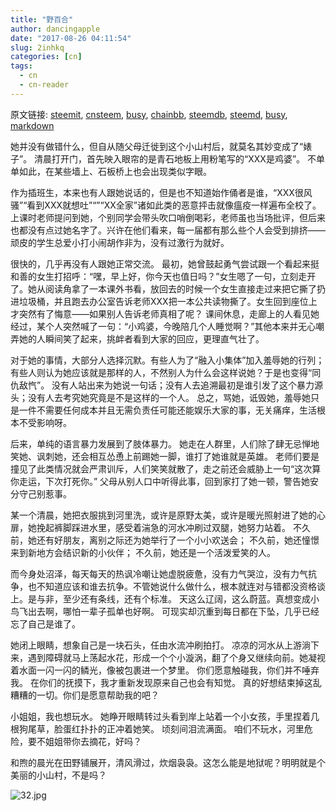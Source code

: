 ```yaml
---
title: "野百合"
author: dancingapple
date: "2017-08-26 04:11:54"
slug: 2inhkq
categories: [cn]
tags: 
  - cn
  - cn-reader
---
```


原文链接: [steemit](https://steemit.com), [cnsteem](https://cnsteem.com), [busy](https://busy.org), [chainbb](https://chainbb.com), [steemdb](https://steemdb.com), [steemd](https://steemd.com), [busy](https://busy.org), [markdown](https://raw.githubusercontent.com/pzhaonet/steem_dancingapple/master/content/post/2inhkq.md)

她并没有做错什么，但自从随父母迁徙到这个小山村后，就莫名其妙变成了“婊子”。
清晨打开门，首先映入眼帘的是青石地板上用粉笔写的“XXX是鸡婆”。
不单单如此，在某些墙上、石板桥上也会出现类似字眼。

作为插班生，本来也有人跟她说话的，但是也不知道始作俑者是谁，“XXX很风骚”“看到XXX就想吐”“”“XX全家”诸如此类的恶意抨击就像瘟疫一样遍布全校了。
上课时老师提问到她，个别同学会带头吹口哨倒喝彩，老师虽也当场批评，但后来也都没有点过她名字了。兴许在他们看来，每一届都有那么些个人会受到排挤——顽皮的学生总爱小打小闹胡作非为，没有过激行为就好。

很快的，几乎再没有人跟她正常交流。
最初，她曾鼓起勇气尝试跟一个看起来挺和善的女生打招呼：“嘿，早上好，你今天也值日吗？”女生嗯了一句，立刻走开了。她从阅读角拿了一本课外书看，放回去的时候一个女生直接走过来把它撕了扔进垃圾桶，并且跑去办公室告诉老师XXX把一本公共读物撕了。女生回到座位上才突然有了悔意——如果别人告诉老师真相了呢？
课间休息，走廊上的人看见她经过，某个人突然喊了一句：“小鸡婆，今晚陪几个人睡觉啊？”其他本来并无心嘲弄她的人瞬间笑了起来，挑衅者看到大家的回应，更理直气壮了。

对于她的事情，大部分人选择沉默。有些人为了“融入小集体”加入羞辱她的行列；有些人则认为她应该就是那样的人，不然别人为什么会这样说她？于是也变得“同仇敌忾”。
没有人站出来为她说一句话；没有人去追溯最初是谁引发了这个暴力源头；没有人去考究她究竟是不是这样的一个人。
总之，骂她，诋毁她，羞辱她只是一件不需要任何成本并且无需负责任可能还能娱乐大家的事，无关痛痒，生活根本不受影响呀。

后来，单纯的语言暴力发展到了肢体暴力。
她走在人群里，人们除了肆无忌惮地笑她、讽刺她，还会相互怂恿上前踢她一脚，谁打了她谁就是英雄。
老师们要是撞见了此类情况就会严肃训斥，人们笑笑就散了，走之前还会威胁上一句“这次算你走运，下次打死你。”
父母从别人口中听得此事，回到家打了她一顿，警告她安分守己别惹事。

某一个清晨，她把衣服挑到河里洗，或许是原野太美，或许是暖光照射进了她的心扉，她挽起裤脚踩进水里，感受着湍急的河水冲刷过双腿，她努力站着。
不久前，她还有好朋友，离别之际还为她举行了一个小小欢送会；
不久前，她还憧憬来到新地方会结识新的小伙伴；
不久前，她还是一个活泼爱笑的人。

而今身处沼泽，每天每天的热讽冷嘲让她虚脱疲惫，没有力气哭泣，没有力气抗争，也不知道应该和谁去抗争。不管她说什么做什么，根本就连对与错都没资格谈上。是与非，至少还有条线，还有个标准。
天这么辽阔，这么蔚蓝。真想变成小鸟飞出去啊，哪怕一辈子孤单也好啊。
可现实却沉重到每日都在下坠，几乎已经忘了自己是谁了。

她闭上眼睛，想象自己是一块石头，任由水流冲刷拍打。
凉凉的河水从上游淌下来，遇到障碍就马上荡起水花，形成一个个小漩涡，翻了个身又继续向前。她凝视着水面一闪一闪的鳞光，像被包裹进一个梦里。
你们愿意触碰我，你们并不唾弃我。
在你们的抚摸下，我才重新发现原来自己也会有知觉。
真的好想结束掉这乱糟糟的一切。你们是愿意帮助我的吧？

小姐姐，我也想玩水。
她睁开眼睛转过头看到岸上站着一个小女孩，手里捏着几根狗尾草，脸蛋红扑扑的正冲着她笑。
顷刻间泪流满面。
咱们不玩水，河里危险，要不姐姐带你去摘花，好吗？

和煦的晨光在田野铺展开，清风滑过，炊烟袅袅。这怎么能是地狱呢？明明就是个美丽的小山村，不是吗？

![32.jpg](https://steemitimages.com/DQmb6yvhtRvmn6Cc1A8tALLEYmQo6JT76QEPDGjQjT4f8F5/32.jpg)
